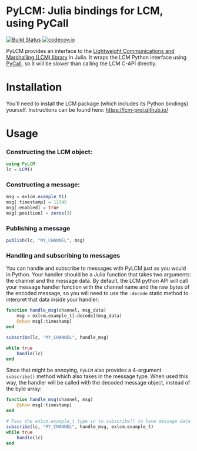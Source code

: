 # PyLCM: Julia bindings for LCM, using PyCall

[![Build Status](https://travis-ci.org/rdeits/PyLCM.jl.svg?branch=master)](https://travis-ci.org/rdeits/PyLCM.jl)
[![codecov.io](https://codecov.io/github/rdeits/PyLCM.jl/coverage.svg?branch=master)](https://codecov.io/github/rdeits/PyLCM.jl?branch=master)

PyLCM provides an interface to the [Lightweight Communications and Marshalling (LCM) library](https://lcm-proj.github.io/) in Julia. It wraps the LCM Python interface using [PyCall](https://github.com/stevengj/PyCall.jl), so it will be slower than calling the LCM C-API directly.

# Installation

You'll need to install the LCM package (which includes its Python bindings) yourself. Instructions can be found here: <https://lcm-proj.github.io/>

# Usage

### Constructing the LCM object:

```julia
using PyLCM
lc = LCM()
```
### Constructing a message:

```julia
msg = exlcm.example_t()
msg[:timestamp] = 12345
msg[:enabled] = true
msg[:position] = zeros(3)
```

### Publishing a message

```julia
publish(lc, "MY_CHANNEL", msg)
```

### Handling and subscribing to messages

You can handle and subscribe to messages with PyLCM just as you would in Python. Your handler should be a Julia function that takes two arguments: the channel and the message data. By default, the LCM python API will call your message handler function with the channel name and the raw bytes of the encoded message, so you will need to use the `:decode` static method to interpret that data inside your handler:

```julia
function handle_msg(channel, msg_data)
    msg = exlcm.example_t[:decode](msg_data)
    @show msg[:timestamp]
end

subscribe(lc, "MY_CHANNEL", handle_msg)

while true
    handle(lc)
end
```

Since that might be annoying, `PyLCM` also provides a 4-argument `subscribe()` method which also takes in the message type. When used this way, the handler will be called with the decoded message object, instead of the byte array:

```julia
function handle_msg(channel, msg)
    @show msg[:timestamp]
end

# Pass the exlcm.example_t type in to subscribe() to have message data automatically decoded
subscribe(lc, "MY_CHANNEL", handle_msg, exlcm.example_t)
while true
    handle(lc)
end
```

